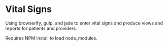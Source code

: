 # Vital Signs

Using browserify, gulp, and jade to enter vital signs and produce views and reports for patients and providers.

Requires NPM install to load node_modules.